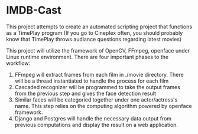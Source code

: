 # IMDB-Cast
This project attempts to create an automated scripting project that functions as a TimePlay program
(If you go to Cineplex often, you should probably know that TimePlay throws audiance questions regarding latest movies)

This project will utilize the framework of OpenCV, FFmpeg, openface under Linux runtime environment.
There are four important phases to the workflow:
1. FFmpeg will extract frames from each film in ./movie directory. There will be a thread instantiated to handle the process for each film
2. Cascaded recognizer will be programmed to take the output frames from the previous step and gives the face detection result
3. Similar faces will be categoried together under one actor/actress's name. This step relies on the computing algorithm powered by openface framework.
4. Django and Postgres will handle the necessary data output from previous computations and display the result on a web application.
